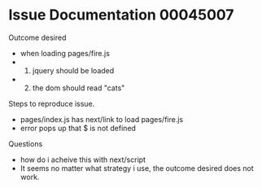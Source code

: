 # Issue Documentation 00045007

Outcome desired
- when loading pages/fire.js
-   1. jquery should be loaded 
-   2. the dom should read "cats"

Steps to reproduce issue.
- pages/index.js has next/link to load pages/fire.js
- error pops up that $ is not defined

Questions
- how do i acheive this with next/script
- It seems no matter what strategy i use, the outcome desired does not work.